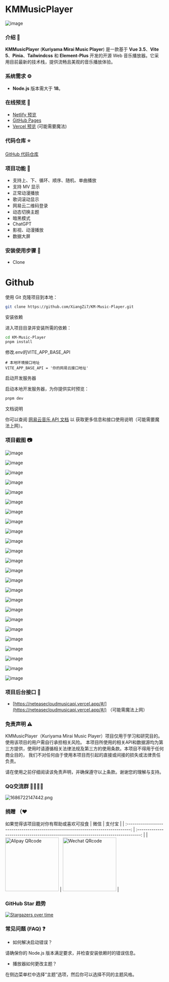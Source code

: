 # KMMusicPlayer

![image](https://github.com/user-attachments/assets/ecb841c2-62fb-4b3e-82aa-0915ace4a98c)

### 介绍 📖

**KMMusicPlayer** (**Kuriyama Mirai Music Player**) 是一款基于 **Vue
3.5**、**Vite 5**、**Pinia**、**Tailwindcss** 和 **Element-Plus** 开发的开源 Web 音乐播放器。它采
用目前最新的技术栈，提供流畅且美观的音乐播放体验。

### 系统需求 ⚙️

- **Node.js** 版本需大于 **18**。

### 在线预览 👀

- [Netlify 预览](https://kmmusic.netlify.app)
- [GitHub Pages](https://xiangzi7.github.io/KM-Music-Player/)
- [Vercel 预览](https://kmmusic.vercel.app) (可能需要魔法)

### 代码仓库 ⭐

[GitHub 代码仓库](https://github.com/XiangZi7/KM-Music-Player)

### 项目功能 🔨

- 支持上、下、循环、顺序、随机、单曲播放
- 支持 MV 显示
- 正常动漫播放
- 歌词滚动显示
- 网易云二维码登录
- 动态切换主题
- 暗黑模式
- ChatGPT
- 影视、动漫播放
- 数据大屏

### 安装使用步骤 📔

- Clone

# Github

使用 Git 克隆项目到本地：

```bash
git clone https://github.com/XiangZi7/KM-Music-Player.git
```

安装依赖

进入项目目录并安装所需的依赖：

```bash
cd KM-Music-Player
pnpm install
```

修改.env的VITE_APP_BASE_API

```
# 本地环境接口地址
VITE_APP_BASE_API = '你的网易云接口地址'
```

启动开发服务器

启动本地开发服务器，为你提供实时预览：

```bash
pnpm dev
```

文档说明

你可以查阅 [网易云音乐 API 文档](https://neteasecloudmusicapi.vercel.app/#/) 以
获取更多信息和接口使用说明（可能需要魔法上网）。

### 项目截图 📷

![image](https://github.com/user-attachments/assets/ecb841c2-62fb-4b3e-82aa-0915ace4a98c)

![image](https://github.com/user-attachments/assets/b94d01f5-27e8-4afd-b0db-e67f2d951231)

![image](https://github.com/user-attachments/assets/7fd7d3f4-1b10-4cba-abc4-2fe8e2be679d)

![image](https://github.com/user-attachments/assets/2c71aa45-00bb-42f4-b1b3-dcff8cb52c97)

![image](https://github.com/user-attachments/assets/df166b44-c27f-4b91-81eb-516ba7abbdf1)

![image](https://github.com/user-attachments/assets/69fe14da-7a1d-4f4b-9611-90691f0d49b7)

![image](https://github.com/user-attachments/assets/c76cf2e3-6e6a-4a00-8484-c07a147f45c9)

![image](https://github.com/user-attachments/assets/1d68521d-f5c0-4f0a-87a0-ffde13f266a0)

![image](https://github.com/user-attachments/assets/468e3818-2e53-42a5-8b4d-ae5ff67a80c0)

![image](https://github.com/user-attachments/assets/a712c6ee-e54f-4f33-8b3f-24cb154a57df)

![image](https://github.com/user-attachments/assets/bf6fc102-308e-4a68-bb73-1b5043865c21)

![image](https://github.com/user-attachments/assets/60114478-600f-429c-ba4e-fa1e445192eb)

![image](https://github.com/user-attachments/assets/f6a09a7d-2956-427c-b2b0-05d3e6d04424)

![image](https://github.com/user-attachments/assets/fc2eaccb-bfe9-4194-abb1-4d68ba9ca200)

![image](https://github.com/user-attachments/assets/44a6afae-ba1f-4cde-a0de-3a7916399553)

![image](https://github.com/user-attachments/assets/8adee4c0-ca4a-46e6-881a-dc82867d7bf0)

![image](https://github.com/user-attachments/assets/1b06a86b-3a7b-4460-94f1-402e8e7c750d)

![image](https://github.com/user-attachments/assets/82d80c29-2b76-49a9-92c4-4cdc482ee48d)

![image](https://github.com/user-attachments/assets/b74b26c3-23e4-474b-b587-bc00f83f1cf1)

![image](https://github.com/user-attachments/assets/793b2c0f-0d03-4380-8d36-671ea7195a0e)

![image](https://github.com/user-attachments/assets/88e1575c-6470-453b-bdb7-836b58b5f7d7)

![image](https://github.com/user-attachments/assets/7bb5482f-5384-4d03-b2be-7949e0ce7f59)

![image](https://github.com/user-attachments/assets/297b2355-c25d-4742-89b2-c426afb9d987)

![image](https://github.com/user-attachments/assets/43c2712f-ed43-4926-bd2d-20b6891b5081)

### 项目后台接口 🧩

- [https://neteasecloudmusicapi.vercel.app/#/](https://neteasecloudmusicapi.vercel.app/#/)
  （可能需魔法上网）

### 免责声明  ⚠️
KMMusicPlayer（Kuriyama Mirai Music Player）项目仅用于学习和研究目的。使用该项目的用户需自行承担相关风险。
本项目所使用的相关API和数据源均为第三方提供，使用时请遵循相关法律法规及第三方的使用条款。本项目不得用于任何商业目的，
我们不对任何由于使用本项目而引起的直接或间接的损失或法律责任负责。

请在使用之前仔细阅读该免责声明，并确保遵守以上条款。谢谢您的理解与支持。

### QQ交流群 👨‍👨‍👦‍👦

![1686722147442.png](https://p6-juejin.byteimg.com/tos-cn-i-k3u1fbpfcp/2ef2a97c45df4a6fa5c78b34a28a42fc~tplv-k3u1fbpfcp-watermark.image#?w=238&h=250&s=10821&e=png&a=1&b=f8f8f8)

### 捐赠 （❤

如果觉得该项目能对你有帮助或喜欢可投食
|                                        微信                                        |                                       支付宝                                       |
| :--------------------------------------------------------------------------------: | :--------------------------------------------------------------------------------: |
| <img src="https://github.com/user-attachments/assets/46d07565-72b9-4d48-bea2-4a7242e5ada0" alt="Alipay QRcode" width=170> | <img src="https://github.com/user-attachments/assets/7c3e1e96-cfc3-460d-b534-8a1da636cc09" alt="Wechat QRcode" width=170> |



### GitHub Star 趋势

[![Stargazers over time](https://starchart.cc/XiangZi7/KM-Music-Player.svg?variant=adaptive)](https://starchart.cc/XiangZi7/KM-Music-Player)

### 常见问题 (FAQ) ❓

- 如何解决启动错误？

请确保你的 Node.js 版本满足要求，并检查安装依赖时的错误信息。

- 播放器如何更改主题？

在侧边菜单栏中选择“主题”选项，然后你可以选择不同的主题风格。

